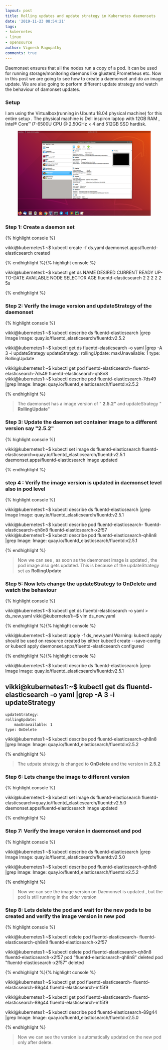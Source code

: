```yaml
---
layout: post
title: Rolling updates and update strategy in Kubernetes daemonsets
date: '2019-11-23 08:54:21'
tags:
- kubernetes
- linux
- opensource
author: Vignesh Ragupathy
comments: true
---
```


Daemonset ensures that all the nodes run a copy of a pod. It can be used for running storage/monitoring daemons like glusterd,Prometheus etc. Now in this post we are going to see how to create a daemonset and do an image update. We are also going to perform different update strategy and watch the behaviour of damonset updates.

### **Setup**

I am using the Virtualbox(running in Ubuntu 18.04 physical machine) for this entire setup . The physical machine is Dell inspiron laptop with 12GB RAM , Intel® Core™ i7-6500U CPU @ 2.50GHz × 4 and 512GB SSD hardisk.

<!--kg-card-begin: image--><figure class="kg-card kg-image-card"><img src="/content/images/2019/11/Screenshot-from-2019-11-23-11-56-54-1.png" class="kg-image"></figure><!--kg-card-end: image-->
### Step 1: Create a daemon set 
{% highlight console %}

vikki@kubernetes1:~$ kubectl create -f ds.yaml 
daemonset.apps/fluentd-elasticsearch created

{% endhighlight %}<!--kg-card-begin: html--><script src="https://gist.github.com/vignesh88/467337d30e6018fae4d33af6d762f36d.js"></script><!--kg-card-end: html-->{% highlight console %}

vikki@kubernetes1:~$ kubectl get ds
NAME DESIRED CURRENT READY UP-TO-DATE AVAILABLE NODE SELECTOR AGE
fluentd-elasticsearch 2 2 2 2 2 <none> 5s

{% endhighlight %}
### Step 2: Verify the image version and updateStrategy of the daemonset
{% highlight console %}

vikki@kubernetes1:~$ kubectl describe ds fluentd-elasticsearch |grep Image
    Image: quay.io/fluentd_elasticsearch/fluentd:v2.5.2

vikki@kubernetes1:~$ kubectl get ds fluentd-elasticsearch -o yaml |grep -A 3 -i updateStrategy
    updateStrategy:
    rollingUpdate:
        maxUnavailable: 1
    type: RollingUpdate

vikki@kubernetes1:~$ kubectl get pod fluentd-elasticsearch-
fluentd-elasticsearch-7ds49 fluentd-elasticsearch-qh8n8  
vikki@kubernetes1:~$ kubectl describe pod fluentd-elasticsearch-7ds49 |grep Image:
    Image: quay.io/fluentd_elasticsearch/fluentd:v2.5.2
    

{% endhighlight %}

> The daemonset has a image version of " **2.5.2"** and updateStrategy " **RollingUpdate**"

### Step 3: Update the daemon set container image to a different version say "2.5.2" 
{% highlight console %}

vikki@kubernetes1:~$ kubectl set image ds fluentd-elasticsearch fluentd-elasticsearch=quay.io/fluentd_elasticsearch/fluentd:v2.5.1
daemonset.apps/fluentd-elasticsearch image updated

{% endhighlight %}
### step 4 : Verify the image version is updated in daemonset level also in pod level
{% highlight console %}

vikki@kubernetes1:~$ kubectl describe ds fluentd-elasticsearch |grep Image
    Image: quay.io/fluentd_elasticsearch/fluentd:v2.5.1

vikki@kubernetes1:~$ kubectl describe pod fluentd-elasticsearch-
fluentd-elasticsearch-qh8n8 fluentd-elasticsearch-x2f57  
vikki@kubernetes1:~$ kubectl describe pod fluentd-elasticsearch-qh8n8 |grep Image:
    Image: quay.io/fluentd_elasticsearch/fluentd:v2.5.1

{% endhighlight %}

> Now we can see , as soon as the daemonset image is updated , the pod image also gets updated. This is because of the updateStrategy set as **RollingUpdate**

### Step 5: Now lets change the updateStrategy to OnDelete and watch the behaviour
{% highlight console %}

vikki@kubernetes1:~$ kubectl get ds fluentd-elasticsearch -o yaml > ds_new.yaml 
vikki@kubernetes1:~$ vim ds_new.yaml 
    
    
    

{% endhighlight %}<!--kg-card-begin: html--><script src="https://gist.github.com/vignesh88/573453ca14d2e79e02f3cfe6c7a3ef20.js"></script><!--kg-card-end: html-->{% highlight console %}

vikki@kubernetes1:~$ kubectl apply -f ds_new.yaml 
Warning: kubectl apply should be used on resource created by either kubectl create --save-config or kubectl apply
daemonset.apps/fluentd-elasticsearch configured

{% endhighlight %}{% highlight console %}

vikki@kubernetes1:~$ kubectl describe ds fluentd-elasticsearch |grep Image
    Image: quay.io/fluentd_elasticsearch/fluentd:v2.5.1

vikki@kubernetes1:~$ kubectl get ds fluentd-elasticsearch -o yaml |grep -A 3 -i updateStrategy
--
    updateStrategy:
    rollingUpdate:
        maxUnavailable: 1
    type: OnDelete

vikki@kubernetes1:~$ kubectl describe pod fluentd-elasticsearch-qh8n8 |grep Image:
    Image: quay.io/fluentd_elasticsearch/fluentd:v2.5.2
    

{% endhighlight %}

> The udpate strategy is changed to **OnDelete** and the version in **2.5.2**

### Step 6: Lets change the image to different version
{% highlight console %}

vikki@kubernetes1:~$ kubectl set image ds fluentd-elasticsearch fluentd-elasticsearch=quay.io/fluentd_elasticsearch/fluentd:v2.5.0
daemonset.apps/fluentd-elasticsearch image updated

{% endhighlight %}
### Step 7: Verify the image version in daemonset and pod
{% highlight console %}

vikki@kubernetes1:~$ kubectl describe ds fluentd-elasticsearch |grep Image
    Image: quay.io/fluentd_elasticsearch/fluentd:v2.5.0

vikki@kubernetes1:~$ kubectl describe pod fluentd-elasticsearch-qh8n8 |grep Image:
    Image: quay.io/fluentd_elasticsearch/fluentd:v2.5.2

{% endhighlight %}

> Now we can see the image version on Daemonset is updated , but the pod is still running in the older version

### Step 8: Lets delete the pod and wait for the new pods to be created and verify the image version in new pod
{% highlight console %}

vikki@kubernetes1:~$ kubectl delete pod fluentd-elasticsearch-
fluentd-elasticsearch-qh8n8 fluentd-elasticsearch-x2f57  

vikki@kubernetes1:~$ kubectl delete pod fluentd-elasticsearch-qh8n8 fluentd-elasticsearch-x2f57
pod "fluentd-elasticsearch-qh8n8" deleted
pod "fluentd-elasticsearch-x2f57" deleted

{% endhighlight %}{% highlight console %}

vikki@kubernetes1:~$ kubectl get pod fluentd-elasticsearch-
fluentd-elasticsearch-89g44 fluentd-elasticsearch-mf5f9  

vikki@kubernetes1:~$ kubectl get pod fluentd-elasticsearch-
fluentd-elasticsearch-89g44 fluentd-elasticsearch-mf5f9  

vikki@kubernetes1:~$ kubectl describe pod fluentd-elasticsearch-89g44 |grep Image:
    Image: quay.io/fluentd_elasticsearch/fluentd:v2.5.0

{% endhighlight %}

> Now we can see the version is automatically updated on the new pod only after delete.


